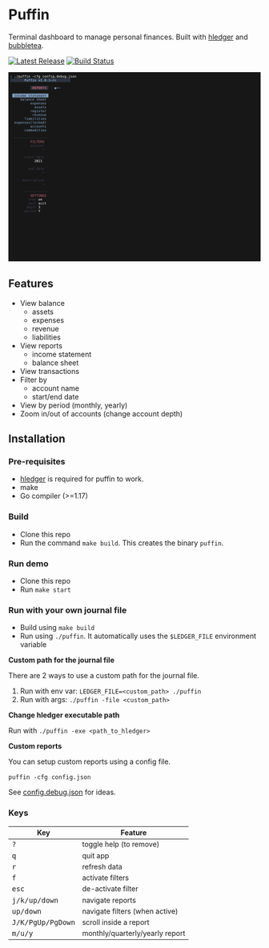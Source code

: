 # Puffin

Terminal dashboard to manage personal finances. Built with [hledger](https://hledger.org/) and [bubbletea](https://github.com/charmbracelet/bubbletea).

<p>
    <a href="https://github.com/siddhantac/puffin/releases"><img src="https://img.shields.io/github/release/siddhantac/puffin.svg" alt="Latest Release"></a>
    <a href="https://github.com/siddhantac/puffin/actions/workflows/go.yml"><img src="https://github.com/siddhantac/puffin/actions/workflows/go.yml/badge.svg" alt="Build Status"></a>
</p>
    
<a href="./altscreen-toggle/main.go">
  <img width="750" src="gifs/demo.gif" />
</a>

## Features
- View balance
    - assets
    - expenses
    - revenue
    - liabilities
- View reports
    - income statement
    - balance sheet
- View transactions
- Filter by 
    - account name
    - start/end date
- View by period (monthly, yearly)
- Zoom in/out of accounts (change account depth)


## Installation

### Pre-requisites

- [hledger](https://hledger.org/) is required for puffin to work.
- make
- Go compiler (>=1.17)

### Build

* Clone this repo
* Run the command `make build`. This creates the binary `puffin`.

### Run demo

* Clone this repo
* Run `make start`

### Run with your own journal file

* Build using `make build`
* Run using `./puffin`. It automatically uses the `$LEDGER_FILE` environment variable

**Custom path for the journal file**

There are 2 ways to use a custom path for the journal file.

1. Run with env var: `LEDGER_FILE=<custom_path> ./puffin`
2. Run with args: `./puffin -file <custom_path>`

**Change hledger executable path**

Run with `./puffin -exe <path_to_hledger>`

**Custom reports**

You can setup custom reports using a config file.

```
puffin -cfg config.json
```

See [config.debug.json](config.debug.json) for ideas.


### Keys

| Key | Feature |
| --- | --- |
| <kbd>?</kbd> | toggle help (to remove) |
| <kbd>q</kbd> | quit app |
| <kbd>r</kbd> | refresh data |
| <kbd>f</kbd> | activate filters |
| <kbd>esc</kbd> | de-activate filter |
| <kbd>j/k/up/down</kbd> | navigate reports |
| <kbd>up/down</kbd> | navigate filters (when active) |
| <kbd>J/K/PgUp/PgDown</kbd> | scroll inside a report |
| <kbd>m/u/y</kbd> | monthly/quarterly/yearly report |

